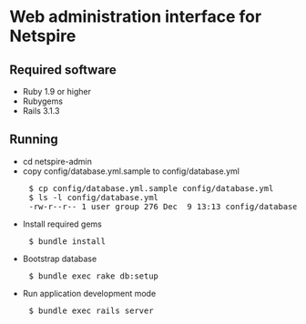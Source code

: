 Web administration interface for Netspire
=========================================

Required software
-----------------

* Ruby 1.9 or higher
* Rubygems
* Rails 3.1.3

Running
-------

* cd netspire-admin
* copy config/database.yml.sample to config/database.yml
<pre>
    $ cp config/database.yml.sample config/database.yml
    $ ls -l config/database.yml
    -rw-r--r-- 1 user group 276 Dec  9 13:13 config/database.yml
</pre>
* Install required gems
<pre>
    $ bundle install
</pre>
* Bootstrap database
<pre>
    $ bundle exec rake db:setup
</pre>
* Run application development mode
<pre>
    $ bundle exec rails server
</pre>
